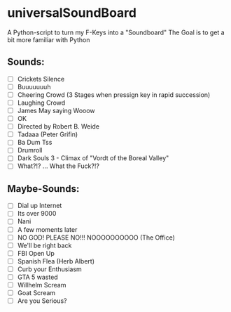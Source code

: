 # universalSoundBoard
A Python-script to turn my F-Keys into a "Soundboard"
The Goal is to get a bit more familiar with Python

## Sounds:
- [ ] Crickets Silence
- [ ] Buuuuuuuh
- [ ] Cheering Crowd (3 Stages when pressign key in rapid succession)
- [ ] Laughing Crowd
- [ ] James May saying Wooow
- [ ] OK
- [ ] Directed by Robert B. Weide
- [ ] Tadaaa (Peter Grifin)
- [ ] Ba Dum Tss
- [ ] Drumroll
- [ ] Dark Souls 3 - Climax of "Vordt of the Boreal Valley"
- [ ] What?!? ... What the Fuck?!?

## Maybe-Sounds:
- [ ] Dial up Internet
- [ ] Its over 9000
- [ ] Nani
- [ ] A few moments later
- [ ] NO GOD! PLEASE NO!!! NOOOOOOOOOO (The Office)
- [ ] We'll be right back
- [ ] FBI Open Up
- [ ] Spanish Flea (Herb Albert)
- [ ] Curb your Enthusiasm
- [ ] GTA 5 wasted
- [ ] Willhelm Scream
- [ ] Goat Scream
- [ ] Are you Serious?
